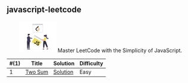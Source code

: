 javascript-leetcode 
---
<div align="center">
<a href="https://leetcode.about-blank.io/"><img src="/public/banner.svg" alt="banner" width="100px"/></a>
Master LeetCode with the Simplicity of JavaScript.
</div>

| #(1) | Title | Solution | Difficulty  |
| ---| ----- | -------- | ---------- | 
| 1 | [Two Sum](https://leetcode.com/problems/two-sum) | [Solution](/pages/solutions/two-sum.mdx) | Easy |
